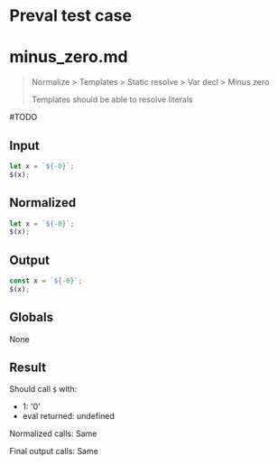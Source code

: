 # Preval test case

# minus_zero.md

> Normalize > Templates > Static resolve > Var decl > Minus zero
>
> Templates should be able to resolve literals

#TODO

## Input

`````js filename=intro
let x = `${-0}`;
$(x);
`````

## Normalized

`````js filename=intro
let x = `${-0}`;
$(x);
`````

## Output

`````js filename=intro
const x = `${-0}`;
$(x);
`````

## Globals

None

## Result

Should call `$` with:
 - 1: '0'
 - eval returned: undefined

Normalized calls: Same

Final output calls: Same
